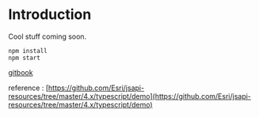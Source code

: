 # Introduction

Cool stuff coming soon.

```text
npm install
npm start
```

[gitbook](https://njstudio.gitbook.io/mapping-visualization/)

reference : [https://github.com/Esri/jsapi-resources/tree/master/4.x/typescript/demo](https://github.com/Esri/jsapi-resources/tree/master/4.x/typescript/demo)


